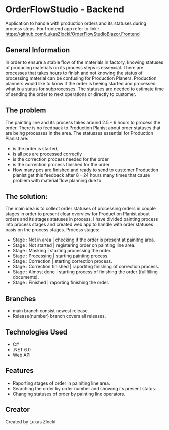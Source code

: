 # OrderFlowStudio - Backend

Application to handle with production orders and its statuses during process steps.
For frontend app refer to link : https://github.com/LukasZlocki/OrderFlowStudioBlazor.Frontend

## General Information

In order to ensure a stable flow of the materials in factory, knowing statuses of producing materials on its process steps is essencial.
There are processes that takes hours to finish and not knowing the status of processing material can be confusing for Production Planers.
Production planners would like to know if the order is beeing started and processed what is a status for subprocesses.
The statuses are needed to estimate time of sending the order to next operations or directly to customer.

## The problem

The painting line and its process takes around 2.5 - 6 hours to process the order.
There is no feedback to Production Planist about order statuses that are being processes in the area.
The statusses essential for Production Planist are:
* is the order is started,
* is all pcs are processed correctly
* is the correction process needed for the order
* is the correction process finished for the order
* How many pcs are finished and ready to send to customer
Production planist get this feedback after 8 - 24 hours many times that cause problem with material flow planning due to:

## The solution:

The main idea is to collect order statuses of processing orders in couple stages in order to present clear overview for Production Planist
about orders and its stages statuses in process.
I have divided painting process into process stages and created web app to handle with order statuses basis on the process stages.
Process stages:
* Stage : Not in area		| checking if the order is present at painitng area.
* Stage : Not started		| registering order on painting line area. 
* Stage : Masking		| starting processing the order.
* Stage : Processing 		| starting painting process.
* Stage : Correction 		| starting correction process.
* Stage : Correction finished 	| raportitng finishing of  correction process.
* Stage : Almost done 		| starting process of finishing the order (fullfilling documents).
* Stage : Finished 		| raporting finishing the order.

## Branches

* main branch consist newest release.
* Release{number} branch covers all releases.

## Technologies Used

* C#
* .NET 6.0
* Web API

## Features

* Raporting stages of order in painiting line area.
* Searching the order by order number and showing its present status.
* Changing statuses of order by painting line operators.

## Creator

Created by Lukas Zlocki  
